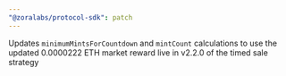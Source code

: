 ```yaml
---
"@zoralabs/protocol-sdk": patch
---
```


Updates `minimumMintsForCountdown` and `mintCount` calculations to use the updated 0.0000222 ETH market reward live in v2.2.0 of the timed sale strategy

